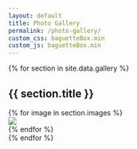 ```yaml
---
layout: default
title: Photo Gallery
permalink: /photo-gallery/
custom_css: baguetteBox.min
custom_js: baguetteBox.min
---
```


<div id="gallery">
	{% for section in site.data.gallery %}
	<div class="gallery-section">
		<h2 class="h5">{{ section.title }}</h2>
		<div class="row">
			{% for image in section.images %}
			<div class="col-sm-3">
				<div class="gallery-container">
					<a href="{{ image.file | prepend: '/alumni-site/assets/images/gallery/' }}">
						<img class="lazy" src="{{ '/assets/images/placeholder.gif' | relative_url }}" data-src="{{ image.file | prepend: '/alumni-site/assets/images/gallery/' }}" />
					</a>
				</div>
			</div>
			{% endfor %}
		</div>
	</div>
	{% endfor %}
</div>